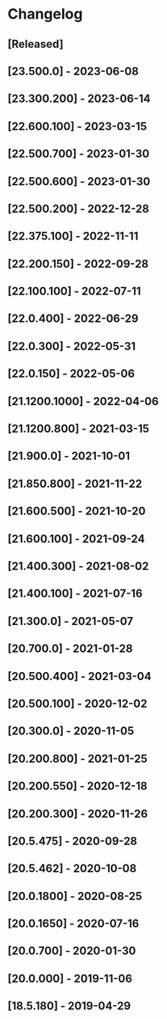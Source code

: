 # Changelog

## [Released]

## [23.500.0] - 2023-06-08

## [23.300.200] - 2023-06-14

## [22.600.100] - 2023-03-15

## [22.500.700] - 2023-01-30

## [22.500.600] - 2023-01-30

## [22.500.200] - 2022-12-28

## [22.375.100] - 2022-11-11

## [22.200.150] - 2022-09-28

## [22.100.100] - 2022-07-11

## [22.0.400] -	2022-06-29

## [22.0.300] -	2022-05-31

## [22.0.150] -	2022-05-06

## [21.1200.1000] - 2022-04-06

## [21.1200.800] - 2021-03-15

## [21.900.0] - 2021-10-01

## [21.850.800] - 2021-11-22

## [21.600.500] - 2021-10-20

## [21.600.100] - 2021-09-24

## [21.400.300] - 2021-08-02

## [21.400.100] - 2021-07-16

## [21.300.0] - 2021-05-07

## [20.700.0] - 2021-01-28

## [20.500.400] - 2021-03-04

## [20.500.100] - 2020-12-02

## [20.300.0] - 2020-11-05

## [20.200.800] - 2021-01-25

## [20.200.550] - 2020-12-18

## [20.200.300] - 2020-11-26

## [20.5.475] - 2020-09-28

## [20.5.462] - 2020-10-08

## [20.0.1800] - 2020-08-25

## [20.0.1650] - 2020-07-16

## [20.0.700] - 2020-01-30

## [20.0.000] - 2019-11-06

## [18.5.180] - 2019-04-29